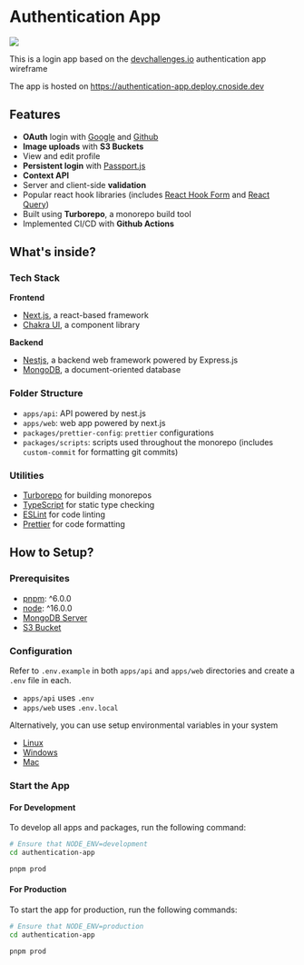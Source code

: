 # Authentication App

<a href="https://authentication-app.deploy.cnoside.dev">
  <img src="https://user-images.githubusercontent.com/82776299/181178080-5e68c7ac-d639-4117-872a-73f1c0ccb3a5.png" /> 
</a>

This is a login app based on the [devchallenges.io](https://devchallenges.io) authentication app wireframe

The app is hosted on https://authentication-app.deploy.cnoside.dev

## Features
- **OAuth** login with [Google](https://developers.google.com/identity/protocols/oauth2) and [Github](https://docs.github.com/en/developers/apps/building-oauth-apps/authorizing-oauth-apps)
- **Image uploads** with **S3 Buckets**
- View and edit profile
- **Persistent login** with [Passport.js](https://passportjs.com)
- **Context API**
- Server and client-side **validation**
- Popular react hook libraries (includes [React Hook Form](https://react-hook-form.com) and [React Query](https://tanstack.com/query/v4/?from=reactQueryV3&original=https://react-query-v3.tanstack.com/))
- Built using **Turborepo**, a monorepo build tool
- Implemented CI/CD with **Github Actions**

## What's inside?

### Tech Stack

**Frontend**

- [Next.js](https://nextjs.org/), a react-based framework
- [Chakra UI](https://chakra-ui.com/), a component library

**Backend**

- [Nestjs](https://nestjs.com), a backend web framework powered by Express.js
- [MongoDB](https://www.mysql.com/), a document-oriented database

### Folder Structure

- `apps/api`: API powered by nest.js
- `apps/web`: web app powered by next.js
- `packages/prettier-config`: `prettier` configurations
- `packages/scripts`: scripts used throughout the monorepo (includes `custom-commit` for formatting git commits)

### Utilities

- [Turborepo](https://turborepo.org/) for building monorepos
- [TypeScript](https://www.typescriptlang.org/) for static type checking
- [ESLint](https://eslint.org/) for code linting
- [Prettier](https://prettier.io) for code formatting

## How to Setup?

### Prerequisites

- [pnpm](https://www.npmjs.com/): ^6.0.0
- [node](https://nodejs.org/): ^16.0.0
- [MongoDB Server](https://mongodb.com/)
- [S3 Bucket](https://www.digitalocean.com/products/spaces)

### Configuration

Refer to `.env.example` in both `apps/api` and `apps/web` directories and create a `.env` file in each.
  - `apps/api` uses `.env`
  - `apps/web` uses `.env.local`

Alternatively, you can use setup environmental variables in your system
- [Linux](#)
- [Windows](#)
- [Mac](#)

### Start the App

#### For Development

To develop all apps and packages, run the following command:

```bash
# Ensure that NODE_ENV=development
cd authentication-app

pnpm prod
```

#### For Production

To start the app for production, run the following commands:

```bash
# Ensure that NODE_ENV=production
cd authentication-app

pnpm prod
```
